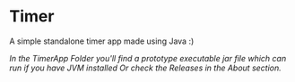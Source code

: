 # Timer
A simple standalone timer app made using Java :)

*In the TimerApp Folder you'll find a prototype executable jar file which can run if you have JVM installed Or check the Releases in the About section.* 